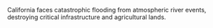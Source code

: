 California faces catastrophic flooding from atmospheric river events, destroying critical infrastructure and agricultural lands.

